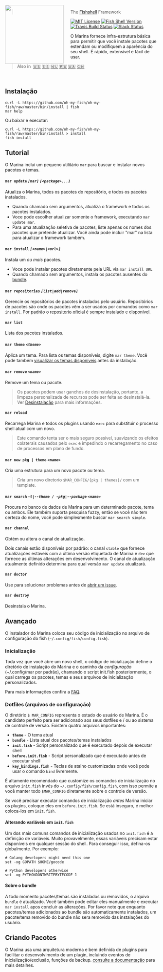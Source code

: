 <img src="https://cdn.rawgit.com/oh-my-fish/oh-my-fish/e4f1c2e0219a17e2c748b824004c8d0b38055c16/docs/logo.svg" align="left" width="192px" height="192px"/>
<img align="left" width="0" height="192px" hspace="10"/>


> The <a href="http://fishshell.com">Fishshell</a> Framework

[![MIT License](https://img.shields.io/badge/license-MIT-007EC7.svg?style=flat-square)](/LICENSE.md) [![Fish Shell Version](https://img.shields.io/badge/fish-≥v2.2.0-007EC7.svg?style=flat-square)](http://fishshell.com) [![Travis Build Status](http://img.shields.io/travis/oh-my-fish/oh-my-fish.svg?style=flat-square)](https://travis-ci.org/oh-my-fish/oh-my-fish) [![Slack Status](https://oh-my-fish-slack.herokuapp.com/badge.svg)](https://oh-my-fish-slack.herokuapp.com)


O Marina fornece infra-estrutura básica para permitir que você instale pacotes que estendam ou modifiquem a aparência do seu shell. É rápido, extensível e fácil de usar.

> Also in&nbsp;
> <a href="../../README.md">🇺🇸</a>
> <a href="../es-ES/README.md">🇪🇸</a>
> <a href="../nl-NL/README.md">🇳🇱</a>
> <a href="../ru-RU/README.md">🇷🇺</a>
> <a href="../uk-UA/README.md">🇺🇦</a>
> <a href="../zh-CN/README.md">🇨🇳</a>

<br>

## Instalação

```fish
curl -L https://github.com/oh-my-fish/oh-my-fish/raw/master/bin/install | fish
mar help
```

Ou baixar e executar:

```fish
curl -L https://github.com/oh-my-fish/oh-my-fish/raw/master/bin/install > install
fish install
```

## Tutorial

O Marina inclui um pequeno utilitário `mar` para buscar e instalar novos pacotes e temas.

#### `mar update` _`[mar]`_ _`[<package>...]`_

Atualiza o Marina, todos os pacotes do repositório, e todos os pacotes instalados.

- Quando chamado sem argumentos, atualiza o framework e todos os pacotes instalados.
- Voce pode escolher atualizar somente o framework, executando `mar update mar`.
- Para uma atualização seletiva de pacotes, liste apenas os nomes dos pacotes que pretende atualizar. Você ainda pode incluir "mar" na lista para atualizar o framework também.

#### `mar install` _`[<name>|<url>]`_

Instala um _ou mais_ pacotes.

- Voce pode instalar pacotes diretamente pela URL via `mar install URL`
- Quando chamado sem argumentos, instala os pacotes ausentes do [bundle](#dotfiles).

#### `mar repositories` _`[list|add|remove]`_

Gerencie os repositórios de pacotes instalados pelo usuário. Repositórios de pacotes são onde os pacotes vêm a ser usados por comandos como `mar install`. Por padrão o [repositorio oficial](https://github.com/fish-marina/packages) é sempre instalado e disponível.

#### `mar list`

Lista dos pacotes instalados.

#### `mar theme` _`<theme>`_

Aplica um tema. Para lista os temas disponíveis, digite `mar theme`. Você pode também [visualizar os temas disponíveis](/docs/Themes.md) antes da instalação.

#### `mar remove` _`<name>`_

Remove um tema ou pacote.

> Os pacotes podem usar ganchos de desinstalação, portanto, a limpeza personalizada de recursos pode ser feita ao desinstalá-la. Ver [Desinstalação](/docs/en-US/Packages.md#uninstall) para mais informações.

#### `mar reload`

Recarrega Marina e todos os plugins usando `exec` para substituir o processo shell atual com um novo.

> Este comando tenta ser o mais seguro possivel, suavizando os efeitos colaterais causados pelo `exec` e impedindo o recarregamento no caso de processos em plano de fundo.

#### `mar new pkg | theme` _`<name>`_

Cria uma estrutura para um novo pacote ou tema.

> Cria um novo diretorio `$MAR_CONFIG/{pkg | themes}/` com um template.

#### `mar search` _`-t|--theme / -pkg|--package`_ _`<name>`_

Procura no banco de dados de Marina para um determinado pacote, tema ou ambos. Ele também suporta pesquisa fuzzy, então se você não tem certeza do nome, você pode simplesmente buscar `mar search simple`.

#### `mar channel`

Obtém ou altera o canal de atualização.

Dois canais estão disponíveis por padrão: o canal `stable` que fornece atualizações estáveis com a última versão etiquetada de Marina e `dev` que fornece as últimas alterações em desenvolvimento. O canal de atualização atualmente definido determina para qual versão `mar update` atualizará.

#### `mar doctor`

Use para solucionar problemas antes de [abrir um issue][mar-issues-new].

#### `mar destroy`

Desinstala o Marina.

## Avançado

O instalador do Marina coloca seu código de inicialização no arquivo de configuração do fish (`~/.config/fish/config.fish`).

### Inicialização

Toda vez que você abre um novo shell, o código de inicialização define o diretório de instalação do Marina e o caminho da _configuração_ (~/.config/mar por padrão), chamando o script init.fish posteriormente, o qual carrega os pacotes, temas e
seus arquivos de inicialização personalizados.

Para mais informações confira a [FAQ](FAQ.md#o-que-exatamente-o-oh-my-fish-faz).

### Dotfiles (arquivos de configuração)

O diretório `$ MAR_CONFIG` representa o estado do usuário de Marina. É o candidato perfeito para ser adicionado aos seus dotfiles e / ou ao sistema de controle de versão. Existem quatro arquivos importantes:

- __`theme`__ - O tema atual
- __`bundle`__ - Lista atual dos  pacotes/temas instalados
- __`init.fish`__ - Script personalizado que é executado depois de executar shell
- __`before.init.fish`__ - Script personalizado que é executado antes de executar shell
- __`key_bindings.fish`__ - Teclas de atalho customizadas onde você pode usar o comando `bind` livremente.

É altamente recomendado que customize os comandos de inicialização no arquivo `init.fish` invés do `~/.config/fish/config.fish`, com isso permite a você manter todo `$MAR_CONFIG` diretamente sobre o controle de versão.

Se você precisar executar comandos de inicialização *antes* Marina iniciar os plugins, coloque eles em `before.init.fish`. Se está inseguro, é melhor coloca-los em `init.fish`.

#### Alterando variáveis em `init.fish`

Um dos mais comuns comandos de inicialização usados no `init.fish` é a definição de variáveis. Muito provavelmente, essas variáveis precisam estar disponíveis em qualquer sessão do shell. Para conseguir isso, defina-os globalmente. Por exemplo:

```fish
# Golang developers might need this one
set -xg GOPATH $HOME/gocode

# Python developers otherwise
set -xg PYTHONDONTWRITEBYTECODE 1
```

#### Sobre o bundle

A todo momento pacotes/temas são instalados ou removidos, o arquivo `bundle` é atualizado. Você também pode editar eles manualmente e executar `mar install` apos concluir as alterações. Por favor note que enquanto pacotes/temas adicionados ao bundle são automaticamente instalados, um pacote/tema removido do bundle não sera removido das instalações do usuário.

## Criando Pacotes

O Marina usa uma arquitetura moderna e bem definida de plugins para facilitar o desenvolvimento de um plugin, incluindo eventos de inicialização/exclusão, funções de backup. [consulte a documentação](docs/en-US/Packages.md) para mais detalhes.


[fishshell]: http://fishshell.com
[contributors]: https://github.com/oh-my-fish/oh-my-fish/graphs/contributors
[mar-pulls-link]: https://github.com/oh-my-fish/oh-my-fish/pulls
[mar-issues-new]: https://github.com/oh-my-fish/oh-my-fish/issues/new
[releases]: https://github.com/oh-my-fish/oh-my-fish/releases
